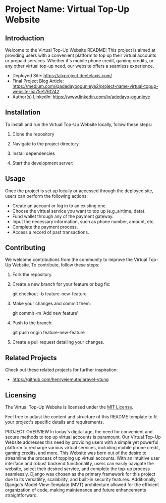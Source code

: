 # Project Name: Virtual Top-Up Website

## Introduction
Welcome to the Virtual Top-Up Website README! This project is aimed at providing users with a convenient platform to top up their virtual accounts or prepaid services. Whether it's mobile phone credit, gaming credits, or any other virtual top-up need, our website offers a seamless experience.

- Deployed Site: https://alxproject.deetelaxis.com/
- Final Project Blog Article: https://medium.com/@adedayoogunleye2/project-name-virtual-topup-website-5a75e176f242  
- Author(s) LinkedIn: https://www.linkedin.com/in/adedayo-ogunleye

## Installation
To install and run the Virtual Top-Up Website locally, follow these steps:
1. Clone the repository
   
   
2. Navigate to the project directory
   
   
3. Install dependencies
   
   
4. Start the development server:
   
  

## Usage
Once the project is set up locally or accessed through the deployed site, users can perform the following actions:
- Create an account or log in to an existing one.
- Choose the virtual service you want to top up (e.g.,airtime, data).
- Fund wallet through any of the payment gateway.
- Input the necessary information, such as phone number, amount, etc.
- Complete the payment process.
- Access a record of past transactions.

## Contributing
We welcome contributions from the community to improve the Virtual Top-Up Website. To contribute, follow these steps:
1. Fork the repository.
2. Create a new branch for your feature or bug fix:
   
   git checkout -b feature-new-feature
   
3. Make your changes and commit them:
   
   git commit -m 'Add new feature'
   
4. Push to the branch:
   
   git push origin feature-new-feature
   
5. Create a pull request detailing your changes.

## Related Projects
Check out these related projects for further inspiration:
- https://github.com/henryejemuta/laravel-vtung 


## Licensing
The Virtual Top-Up Website is licensed under the [MIT License](LICENSE).


Feel free to adjust the content and structure of this README template to fit your project's specific details and requirements.




PROJECT OVERVIEW
In today's digital age, the need for convenient and secure methods to top up virtual accounts is paramount. Our Virtual Top-Up Website addresses this need by providing users with a simple yet powerful platform to recharge various virtual services, including mobile phone credit, gaming credits, and more. This Website was born out of the desire to streamline the process of topping up virtual accounts. With an intuitive user interface and robust backend functionality, users can easily navigate the website, select their desired service, and complete the top-up process seamlessly.
Django was chosen as the primary framework for this project due to its versatility, scalability, and built-in security features. Additionally, Django's Model-View-Template (MVT) architecture allowed for the efficient organization of code, making maintenance and future enhancements straightforward.
